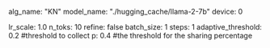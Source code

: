 alg_name: "KN"
model_name: "./hugging_cache/llama-2-7b"
device: 0

lr_scale: 1.0
n_toks: 10
refine: false
batch_size: 1
steps: 1
adaptive_threshold: 0.2
#threshold to collect
p: 0.4
#the threshold for the sharing percentage

